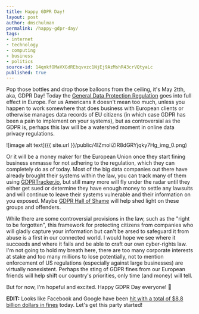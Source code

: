 ```yaml
---
title: Happy GDPR Day!
layout: post
author: dmschulman
permalink: /happy-gdpr-day/
tags:
- internet
- technology
- computing
- business
- politics
source-id: 14qnkfOMaVXGdREbqvvzc1NjEj9AzMshR43crVQtyaLc
published: true
---
```

Pop those bottles and drop those balloons from the ceiling, it's May 2tth, aka, GDPR Day! Today the [General Data Protection Regulation](https://en.wikipedia.org/wiki/General_Data_Protection_Regulation) goes into full effect in Europe. For us Americans it doesn't mean too much, unless you happen to work somewhere that does business with European clients or otherwise manages data records of EU citizens (in which case GDPR has been a pain to implement on your systems), but as controversial as the GDPR is, perhaps this law will be a watershed moment in online data privacy regulations.

![image alt text]({{ site.url }}/public/4lZmoliZIR8dGRYjqky7Hg_img_0.png)

Or it will be a money maker for the European Union once they start fining business enmasse for not adhering to the regulation, which they can completely do as of today. Most of the big data companies out there have already brought their systems within the law, you can track many of them using [GDPRTracker.io](https://gdprtracker.io/), but still many more will fly under the radar until they either get sued or determine they have enough money to settle any lawsuits and will continue to leave their systems vulnerable and their information on you exposed. Maybe [GDPR Hall of Shame](http://gdprhallofshame.com) will help shed light on these groups and offenders. 

While there are some controversial provisions in the law, such as the "right to be forgotten", this framework for protecting citizens from companies who will gladly capture your information but can't be arsed to safeguard it from abuse is a first in our connected world. I would hope we see where it succeeds and where it fails and be able to craft our own cyber-rights law. I'm not going to hold my breath here, there are too many corporate interests at stake and too many millions to lose potentially, not to mention enforcement of US regulations (especially against large businesses) are virtually nonexistent. Perhaps the sting of GDPR fines from our European friends will help shift our country's priorities, only time (and money) will tell.

But for now, I'm hopeful and excited. Happy GDPR Day everyone! 🎂

**EDIT:** Looks like Facebook and Google have been [hit with a total of $8.8 billion dollars in fines](https://www.theverge.com/2018/5/25/17393766/facebook-google-gdpr-lawsuit-max-schrems-europe) today. Let's get this party started!


